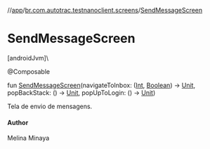 //[app](../../index.md)/[br.com.autotrac.testnanoclient.screens](index.md)/[SendMessageScreen](-send-message-screen.md)

# SendMessageScreen

[androidJvm]\

@Composable

fun [SendMessageScreen](-send-message-screen.md)(navigateToInbox: ([Int](https://kotlinlang.org/api/latest/jvm/stdlib/kotlin/-int/index.html), [Boolean](https://kotlinlang.org/api/latest/jvm/stdlib/kotlin/-boolean/index.html)) -&gt; [Unit](https://kotlinlang.org/api/latest/jvm/stdlib/kotlin/-unit/index.html), popBackStack: () -&gt; [Unit](https://kotlinlang.org/api/latest/jvm/stdlib/kotlin/-unit/index.html), popUpToLogin: () -&gt; [Unit](https://kotlinlang.org/api/latest/jvm/stdlib/kotlin/-unit/index.html))

Tela de envio de mensagens.

#### Author

Melina Minaya
